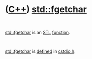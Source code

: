 



 

 

 

 

 

([C++](Cpp.md)) [std::fgetchar](CppFgetchar.md)
=================================================

 

[std::fgetchar](CppFgetchar.md) is an [STL](CppStl.md)
[function](CppFunction.md).

 

[std::fgetchar](CppFgetchar.md) is [defined](CppDefinition.md) in
[cstdio.h](CppCstdioH.md).

 

 

 

 

 





 




